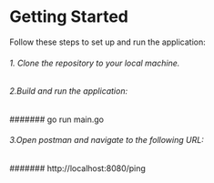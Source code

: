

# Getting Started

Follow these steps to set up and run the application:

###### 1. Clone the repository to your local machine.
###### 2.Build and run the application:
####### go run main.go
###### 3.Open postman and navigate to the following URL:
####### http://localhost:8080/ping

   
